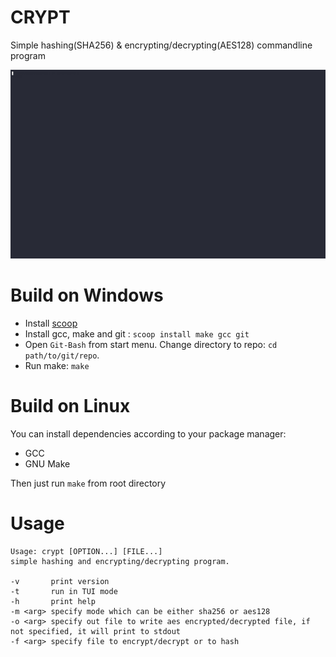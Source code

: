 # CRYPT
Simple hashing(SHA256) & encrypting/decrypting(AES128) commandline program

![](https://github.com/CODESOLE/crypt/blob/main/demo.gif)

# Build on Windows
 - Install [scoop](https://scoop.sh)
 - Install gcc, make and git : `scoop install make gcc git`
 - Open `Git-Bash` from start menu. Change directory to repo: `cd path/to/git/repo`.
 - Run make: `make`

# Build on Linux

You can install dependencies according to your package manager:
 - GCC
 - GNU Make

Then just run `make` from root directory

# Usage
```
Usage: crypt [OPTION...] [FILE...]
simple hashing and encrypting/decrypting program.

-v       print version
-t       run in TUI mode
-h       print help
-m <arg> specify mode which can be either sha256 or aes128
-o <arg> specify out file to write aes encrypted/decrypted file, if not specified, it will print to stdout
-f <arg> specify file to encrypt/decrypt or to hash
```
